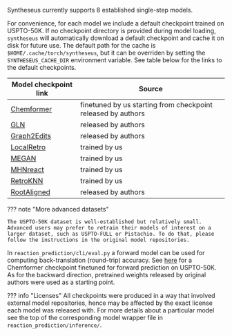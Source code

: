 Syntheseus currently supports 8 established single-step models.

For convenience, for each model we include a default checkpoint trained on USPTO-50K.
If no checkpoint directory is provided during model loading, `syntheseus` will automatically download a default checkpoint and cache it on disk for future use.
The default path for the cache is `$HOME/.cache/torch/syntheseus`, but it can be overriden by setting the `SYNTHESEUS_CACHE_DIR` environment variable.
See table below for the links to the default checkpoints.

| Model checkpoint link                                          | Source |
|----------------------------------------------------------------|--------|
| [Chemformer](https://figshare.com/ndownloader/files/42009888)  | finetuned by us starting from checkpoint released by authors |
| [GLN](https://figshare.com/ndownloader/files/42012720)         | released by authors |
| [Graph2Edits](https://figshare.com/ndownloader/files/44194301) | released by authors |
| [LocalRetro](https://figshare.com/ndownloader/files/42287319)  | trained by us |
| [MEGAN](https://figshare.com/ndownloader/files/42012732)       | trained by us |
| [MHNreact](https://figshare.com/ndownloader/files/42012777)    | trained by us |
| [RetroKNN](https://figshare.com/ndownloader/files/43636584)    | trained by us |
| [RootAligned](https://figshare.com/ndownloader/files/42012792) | released by authors |

??? note "More advanced datasets"

    The USPTO-50K dataset is well-established but relatively small. Advanced users may prefer to retrain their models of interest on a larger dataset, such as USPTO-FULL or Pistachio. To do that, please follow the instructions in the original model repositories.

In `reaction_prediction/cli/eval.py` a forward model can be used for computing back-translation (round-trip) accuracy.
See [here](https://figshare.com/ndownloader/files/42012708) for a Chemformer checkpoint finetuned for forward prediction on USPTO-50K. As for the backward direction, pretrained weights released by original authors were used as a starting point.

??? info "Licenses"
    All checkpoints were produced in a way that involved external model repositories, hence may be affected by the exact license each model was released with.
    For more details about a particular model see the top of the corresponding model wrapper file in `reaction_prediction/inference/`.

